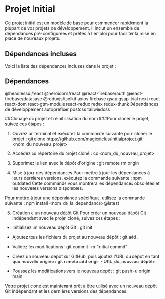# Projet Initial

Ce projet initial est un modèle de base pour commencer rapidement la plupart de vos projets de développement. Il inclut un ensemble de dépendances pré-configurées et prêtes à l'emploi pour faciliter la mise en place de nouveaux projets.

## Dépendances incluses

Voici la liste des dépendances incluses dans le projet :

## Dépendances

@headlessui/react
@heroicons/react
@react-firebase/auth
@react-firebase/database
@reduxjs/toolkit
axios
firebase
gsap
gsap-trial
next
react
react-dom
react-gtm-module
react-redux
redux
redux-thunk
Dépendances de développement
autoprefixer
postcss
tailwindcss

##Clonage du projet et réinitialisation du nom
###Pour cloner le projet, suivez ces étapes :

1. Ouvrez un terminal et exécutez la commande suivante pour cloner le projet :
   git clone https://github.com/magicniclus/initialproject.git <nom_du_nouveau_projet>

2. Accédez au répertoire du projet cloné :
   cd <nom_du_nouveau_projet>

3. Supprimez le lien avec le dépôt d'origine :
   git remote rm origin

4. Mise à jour des dépendances
   Pour mettre à jour les dépendances à leurs dernières versions, exécutez la commande suivante :
   npm outdated
   Cette commande vous montrera les dépendances obsolètes et les nouvelles versions disponibles.

Pour mettre à jour une dépendance spécifique, utilisez la commande suivante :
npm install <nom_de_la_dependance>@latest

5. Création d'un nouveau dépôt Git
   Pour créer un nouveau dépôt Git indépendant avec le projet cloné, suivez ces étapes :

- Initialisez un nouveau dépôt Git :
  git init

- Ajoutez tous les fichiers du projet au nouveau dépôt :
  git add .

- Validez les modifications :
  git commit -m "Initial commit"

- Créez un nouveau dépôt sur GitHub, puis ajoutez l'URL du dépôt en tant que nouvelle origine :
  git remote add origin <URL_du_nouveau_dépôt>

- Poussez les modifications vers le nouveau dépôt :
  git push -u origin main

Votre projet cloné est maintenant prêt à être utilisé avec un nouveau dépôt Git indépendant et les dernières versions des dépendances.
